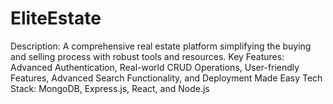 # EliteEstate
 Description: A comprehensive real estate platform simplifying the buying and selling process with robust tools and resources.
 Key Features: Advanced Authentication, Real-world CRUD Operations,  User-friendly Features, Advanced Search Functionality, and Deployment Made Easy
 Tech Stack: MongoDB, Express.js, React, and Node.js
